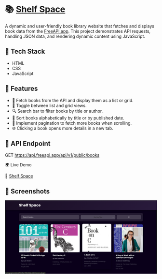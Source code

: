 # 📚 [Shelf Space](https://shelf-space-eight.vercel.app/)  

A dynamic and user-friendly book library website that fetches and displays book data from the [FreeAPI.app](https://freeapi.hashnode.space/api-guide/apireference/getBooks). This project demonstrates API requests, handling JSON data, and rendering dynamic content using JavaScript.

## 🚀 Tech Stack
- HTML
- CSS
- JavaScript

## 🎯 Features
- 📖 Fetch books from the API and display them as a list or grid.
- 🔀 Toggle between list and grid views.
- 🔍 Search bar to filter books by title or author.
- 🔢 Sort books alphabetically by title or by published date.
- 📜 Implement pagination to fetch more books when scrolling.
- 🌐 Clicking a book opens more details in a new tab.

## 📡 API Endpoint
GET https://api.freeapi.app/api/v1/public/books

🌍 Live Demo

🔗 [Shelf Space](https://shelf-space-eight.vercel.app/)

## 📸 Screenshots
![Screenshot](assets/screenshot/desktop.png)


